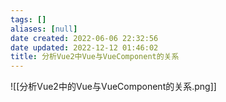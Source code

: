 ```yaml
---
tags: []
aliases: [null]
date created: 2022-06-06 22:32:56
date updated: 2022-12-12 01:46:02
title: 分析Vue2中Vue与VueComponent的关系
---
```


![[分析Vue2中的Vue与VueComponent的关系.png]]

